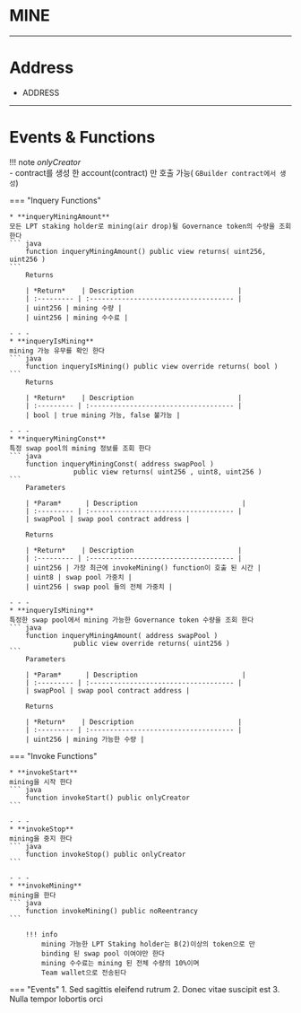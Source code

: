 # **MINE**
- - -

# **Address**
* ADDRESS
- - -

# **Events & Functions**

!!! note
    *onlyCreator*   
     - contract를 생성 한 account(contract) 만 호출 가능( `GBuilder contract에서 생성`)        

=== "Inquery Functions"

    * **inqueryMiningAmount**   
    모든 LPT staking holder로 mining(air drop)될 Governance token의 수량을 조회한다
    ``` java
        function inqueryMiningAmount() public view returns( uint256, uint256 )
    ```   
        Returns     

        | *Return*    | Description                          |
        | :--------- | :------------------------------------ |
        | uint256 | mining 수량 |
        | uint256 | mining 수수료 |

    - - -
    * **inqueryIsMining**   
    mining 가능 유무를 확인 한다
    ``` java
        function inqueryIsMining() public view override returns( bool )
    ```  
        Returns     

        | *Return*    | Description                          |
        | :--------- | :------------------------------------ |
        | bool | true mining 가능, false 불가능 |        

    - - -
    * **inqueryMiningConst**   
    특정 swap pool의 mining 정보를 조회 한다
    ``` java
        function inqueryMiningConst( address swapPool ) 
                    public view returns( uint256 , uint8, uint256 )
    ```   
        Parameters   
                
        | *Param*      | Description                          |
        | :--------- | :------------------------------------ |
        | swapPool | swap pool contract address |   
                            
        Returns   
        
        | *Return*    | Description                          |
        | :--------- | :------------------------------------ |
        | uint256 | 가장 최근에 invokeMining() function이 호출 된 시간 |    
        | uint8 | swap pool 가중치 |    
        | uint256 | swap pool 들의 전체 가중치 |    

    - - -
    * **inqueryIsMining**   
    특정한 swap pool에서 mining 가능한 Governance token 수량을 조회 한다
    ``` java
        function inqueryMiningAmount( address swapPool ) 
                    public view override returns( uint256 )
    ```  
        Parameters   
                
        | *Param*      | Description                          |
        | :--------- | :------------------------------------ |
        | swapPool | swap pool contract address |   
                            
        Returns   
        
        | *Return*    | Description                          |
        | :--------- | :------------------------------------ |
        | uint256 | mining 가능한 수량 |    

    
=== "Invoke Functions"

    * **invokeStart**   
    mining을 시작 한다
    ``` java
        function invokeStart() public onlyCreator
    ```  
  
    - - -
    * **invokeStop**   
    mining을 중지 한다
    ``` java
        function invokeStop() public onlyCreator
    ```  
    
    - - -
    * **invokeMining**   
    mining을 한다
    ``` java
        function invokeMining() public noReentrancy
    ```  

        !!! info
            mining 가능한 LPT Staking holder는 B(2)이상의 token으로 만    
            binding 된 swap pool 이여야만 한다      
            mining 수수료는 mining 된 전체 수량의 10%이며   
            Team wallet으로 전송된다    
    
=== "Events"
    1. Sed sagittis eleifend rutrum
    2. Donec vitae suscipit est
    3. Nulla tempor lobortis orci

